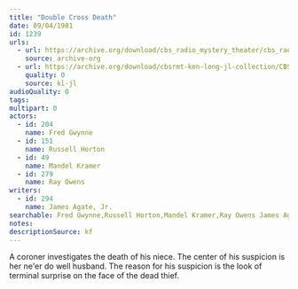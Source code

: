 ```yaml
---
title: "Double Cross Death"
date: 09/04/1981
id: 1239
urls: 
  - url: https://archive.org/download/cbs_radio_mystery_theater/cbs_radio_mystery_theater-1201-1250.zip/cbs_radio_mystery_theater-1201-1250%2Fcbsrmt_1239_double_cross_death.mp3
    source: archive-org
  - url: https://archive.org/download/cbsrmt-ken-long-jl-collection/CBSRMT - 810904 1239 Doublecross Death_jl.mp3
    quality: 0
    source: kl-jl
audioQuality: 0
tags: 
multipart: 0
actors:  
  - id: 204
    name: Fred Gwynne  
  - id: 151
    name: Russell Horton  
  - id: 49
    name: Mandel Kramer  
  - id: 279
    name: Ray Owens
writers:  
  - id: 294
    name: James Agate, Jr.
searchable: Fred Gwynne,Russell Horton,Mandel Kramer,Ray Owens James Agate, Jr.
notes: 
descriptionSource: kf
---
```

A coroner investigates the death of his niece. The center of his suspicion is her ne'er do well husband. The reason for his suspicion is the look of terminal surprise on the face of the dead thief.